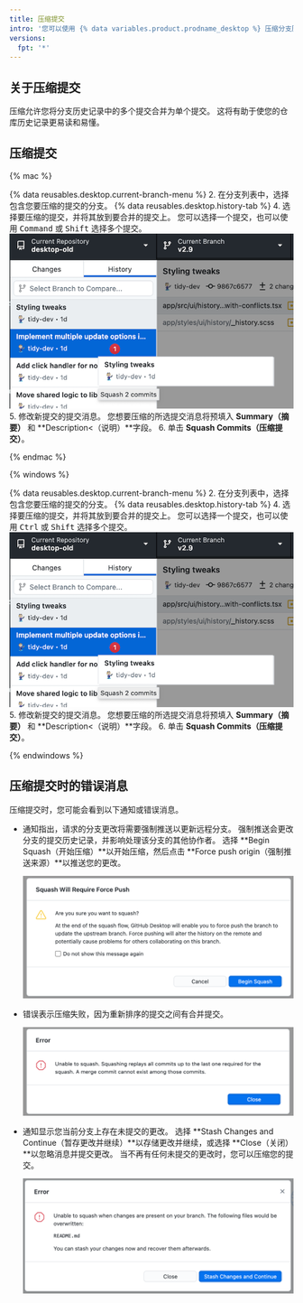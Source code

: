 ```yaml
---
title: 压缩提交
intro: '您可以使用 {% data variables.product.prodname_desktop %} 压缩分支历史记录中的提交。'
versions:
  fpt: '*'
---
```


## 关于压缩提交

压缩允许您将分支历史记录中的多个提交合并为单个提交。 这将有助于使您的仓库历史记录更易读和易懂。

## 压缩提交

{% mac %}

{% data reusables.desktop.current-branch-menu %}
2. 在分支列表中，选择包含您要压缩的提交的分支。
{% data reusables.desktop.history-tab %}
4. 选择要压缩的提交，并将其放到要合并的提交上。 您可以选择一个提交，也可以使用 <kbd>Command</kbd> 或 <kbd>Shift</kbd> 选择多个提交。 ![压缩拖放](/assets/images/help/desktop/squash-drag-and-drop.png)
5. 修改新提交的提交消息。 您想要压缩的所选提交消息将预填入 **Summary（摘要）** 和 **Description<（说明）**字段。
6. 单击 **Squash Commits（压缩提交）**。

{% endmac %}

{% windows %}

{% data reusables.desktop.current-branch-menu %}
2. 在分支列表中，选择包含您要压缩的提交的分支。
{% data reusables.desktop.history-tab %}
4. 选择要压缩的提交，并将其放到要合并的提交上。 您可以选择一个提交，也可以使用 <kbd>Ctrl</kbd> 或 <kbd>Shift</kbd> 选择多个提交。 ![压缩拖放](/assets/images/help/desktop/squash-drag-and-drop.png)
5. 修改新提交的提交消息。 您想要压缩的所选提交消息将预填入 **Summary（摘要）** 和 **Description<（说明）**字段。
6. 单击 **Squash Commits（压缩提交）**。

{% endwindows %}

## 压缩提交时的错误消息

压缩提交时，您可能会看到以下通知或错误消息。

* 通知指出，请求的分支更改将需要强制推送以更新远程分支。 强制推送会更改分支的提交历史记录，并影响处理该分支的其他协作者。  选择 **Begin Squash（开始压缩）**以开始压缩，然后点击 **Force push origin（强制推送来源）**以推送您的更改。

  ![压缩强制推送对话框](/assets/images/help/desktop/squash-force-push.png)

* 错误表示压缩失败，因为重新排序的提交之间有合并提交。

  ![重新排序合并提交对话框](/assets/images/help/desktop/squash-merge-commit-dialog.png)

* 通知显示您当前分支上存在未提交的更改。 选择 **Stash Changes and Continue（暂存更改并继续）**以存储更改并继续，或选择 **Close（关闭）**以忽略消息并提交更改。 当不再有任何未提交的更改时，您可以压缩您的提交。

  ![压缩暂存对话框](/assets/images/help/desktop/squash-stash-dialog.png)
